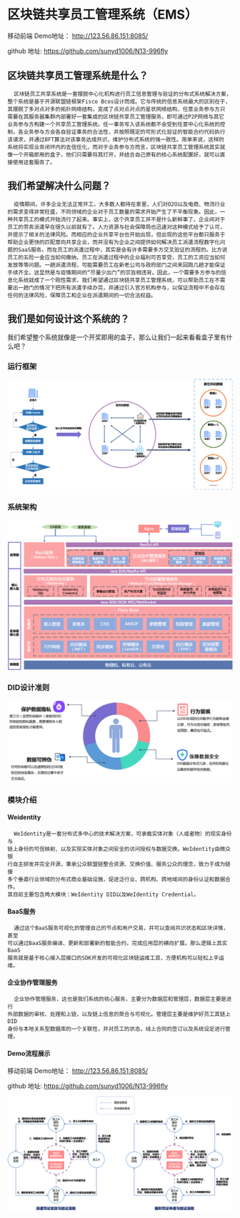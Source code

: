 # 区块链共享员工管理系统（EMS）

移动前端 Demo地址： http://123.56.86.151:8085/ 

github 地址:  https://github.com/sunyd1006/N13-996fly 



## 区块链共享员工管理系统是什么？

	  区块链员工共享系统是一套摆脱中心化机构进行员工信息管理与验证的分布式系统解决方案，
	整个系统是基于开源联盟链框架Fisco Bcos设计而成。它与传统的信息系统最大的区别在于，
	其摆脱了多对点对多的拓扑网络结构，变成了点对点对点的星状网络结构，任意业务参与方只
	需要在其服务器集群内部署好一套集成的区块链共享员工管理服务，即可通过P2P网络与其它
	业务参与方构建一个共享员工管理系统。任一事务写入该系统都不会受到任意中心化系统的控
	制，各业务参与方会各自验证事务的合法性，并按照既定的可形式化验证的智能合约代码执行
	该请求，并通过BFT算法对该事务达成共识，维护分布式系统的强一致性。简单来说，这样的
	系统将实现业务闭环内的去信任化，而对于业务参与方而言，区块链共享员工管理系统其实就
	像一个开箱即用的盒子，他们只需要将其打开，并结合自己原有的核心系统配置好，就可以直
	接使用这套服务了。

## 我们希望解决什么问题？
	  疫情期间，许多企业无法正常开工，大多数人都待在家里，人们对O2O以及电商、物流行业
	的需求变得非常旺盛，不同领域的企业对于员工数量的需求开始产生了不平衡现象。因此，一
	种共享员工的模式开始流行了起来。事实上，这个共享员工并不是什么新鲜事了，企业间对于
	员工的劳务派遣早在很久以前就有了。人力资源与社会保障局也迅速对这种模式给予了认可，
	并提示了相关的法律风险。而相应的企业共享平台也开始出现，但出现的这些平台都只服务于
	帮助企业更快的匹配意向共享企业，而并没有为企业之间提供如何解决员工派遣流程数字化问
	题的SaaS服务。而在员工的派遣过程中，其实是会有许多需要多方交叉验证的流程的。比方说
	员工的五险一金应当如何缴纳，员工在派遣过程中的企业福利可否享受，员工的工资应当如何
	发放等等问题。一趟派遣流程，可能需要员工在新老公司与政府部门之间来回跑几趟才能保证
	手续齐全。这显然是与疫情期间的“尽量少出门”的宗旨相违背。因此，一个需要多方参与的信
	息化系统就成了一个刚性需求，我们希望通过区块链共享员工管理系统，可以帮助员工在不需
	要出一趟门的情况下把所有派遣手续办完，并通过引入官方机构参与，以保证流程中不会存在
	任何的法律风险，保障员工和企业在派遣期间的一切合法权益。

## 我们是如何设计这个系统的？
我们希望整个系统就像是一个开奖即用的盒子，那么让我们一起来看看盒子里有什么吧？
### 运行框架
![Image text](.//photo/operation.png)
### 系统架构
![Image text](.//photo/photo1.png)
### DID设计准则
![Image text](.//photo/DID.png)
### 模块介绍
#### Weidentity
	  WeIdentity是一套分布式多中心的技术解决方案，可承载实体对象（人或者物）的现实身份与
	链上身份的可信映射、以及实现实体对象之间安全的访问授权与数据交换。WeIdentity由微众银
	行自主研发并完全开源，秉承公众联盟链整合资源、交换价值、服务公众的理念，致力于成为链接
	多个垂直行业领域的分布式商业基础设施，促进泛行业、跨机构、跨地域间的身份认证和数据合作。
	其目前主要包含两大模块：WeIdentity DID以及WeIdentity Credential。

#### BaaS服务
	  通过这个BaaS服务可视化的管理自己的节点和用户交易，并可以查阅共识状态和区块详情，甚至
	可以通过BaaS服务编译、更新和部署新的智能合约，完成应用层的横向扩展。那么逻辑上其实BaaS
	服务就是基于核心接入层接口的SDK开发的可视化区块链运维工具，方便机构可以轻松上手运维。

#### 企业协作管理服务
      企业协作管理服务，这也是我们系统的核心服务，主要分为数据层和管理层，数据层主要是进行
    外部数据的审核、处理和上链，以及链上信息的聚合与可视化。管理层主要是维护好员工其链上DID
    身份与本地关系型数据库的一个关联性，并对员工的状态，线上合同的签订以及系统设定进行管理。

#### Demo流程展示

移动前端 Demo地址： http://123.56.86.151:8085/ 

github 地址: https://github.com/sunyd1006/N13-996fly 

![Image text](.//photo/demo.png)
